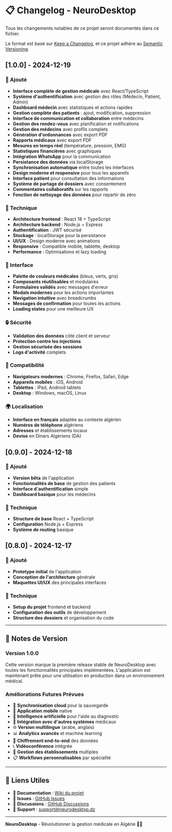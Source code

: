 # 📋 Changelog - NeuroDesktop

Tous les changements notables de ce projet seront documentés dans ce fichier.

Le format est basé sur [Keep a Changelog](https://keepachangelog.com/fr/1.0.0/),
et ce projet adhère au [Semantic Versioning](https://semver.org/lang/fr/).

## [1.0.0] - 2024-12-19

### 🎉 Ajouté
- **Interface complète de gestion médicale** avec React/TypeScript
- **Système d'authentification** avec gestion des rôles (Médecin, Patient, Admin)
- **Dashboard médecin** avec statistiques et actions rapides
- **Gestion complète des patients** : ajout, modification, suppression
- **Interface de communication et collaboration** entre médecins
- **Gestion des rendez-vous** avec planification et notifications
- **Gestion des médecins** avec profils complets
- **Génération d'ordonnances** avec export PDF
- **Rapports médicaux** avec export PDF
- **Mesures en temps réel** (température, pression, EMG)
- **Statistiques financières** avec graphiques
- **Intégration WhatsApp** pour la communication
- **Persistance des données** via localStorage
- **Synchronisation automatique** entre toutes les interfaces
- **Design moderne et responsive** pour tous les appareils
- **Interface patient** pour consultation des informations
- **Système de partage de dossiers** avec consentement
- **Commentaires collaboratifs** sur les rapports
- **Fonction de nettoyage des données** pour repartir de zéro

### 🔧 Technique
- **Architecture frontend** : React 18 + TypeScript
- **Architecture backend** : Node.js + Express
- **Authentification** : JWT sécurisé
- **Stockage** : localStorage pour la persistance
- **UI/UX** : Design moderne avec animations
- **Responsive** : Compatible mobile, tablette, desktop
- **Performance** : Optimisations et lazy loading

### 🎨 Interface
- **Palette de couleurs médicales** (bleus, verts, gris)
- **Composants réutilisables** et modulaires
- **Formulaires validés** avec messages d'erreur
- **Modals modernes** pour les actions importantes
- **Navigation intuitive** avec breadcrumbs
- **Messages de confirmation** pour toutes les actions
- **Loading states** pour une meilleure UX

### 🔒 Sécurité
- **Validation des données** côté client et serveur
- **Protection contre les injections**
- **Gestion sécurisée des sessions**
- **Logs d'activité** complets

### 📱 Compatibilité
- **Navigateurs modernes** : Chrome, Firefox, Safari, Edge
- **Appareils mobiles** : iOS, Android
- **Tablettes** : iPad, Android tablets
- **Desktop** : Windows, macOS, Linux

### 🌍 Localisation
- **Interface en français** adaptée au contexte algérien
- **Numéros de téléphone** algériens
- **Adresses** et établissements locaux
- **Devise** en Dinars Algériens (DA)

## [0.9.0] - 2024-12-18

### 🎉 Ajouté
- **Version bêta** de l'application
- **Fonctionnalités de base** de gestion des patients
- **Interface d'authentification** simple
- **Dashboard basique** pour les médecins

### 🔧 Technique
- **Structure de base** React + TypeScript
- **Configuration** Node.js + Express
- **Système de routing** basique

## [0.8.0] - 2024-12-17

### 🎉 Ajouté
- **Prototype initial** de l'application
- **Conception de l'architecture** générale
- **Maquettes UI/UX** des principales interfaces

### 🔧 Technique
- **Setup du projet** frontend et backend
- **Configuration des outils** de développement
- **Structure des dossiers** et organisation du code

---

## 📝 Notes de Version

### Version 1.0.0
Cette version marque la première release stable de NeuroDesktop avec toutes les fonctionnalités principales implémentées. L'application est maintenant prête pour une utilisation en production dans un environnement médical.

### Améliorations Futures Prévues
- 🔄 **Synchronisation cloud** pour la sauvegarde
- 📱 **Application mobile** native
- 🤖 **Intelligence artificielle** pour l'aide au diagnostic
- 🔗 **Intégration avec d'autres systèmes** médicaux
- 🌐 **Version multilingue** (arabe, anglais)
- 📊 **Analytics avancés** et machine learning
- 🔐 **Chiffrement end-to-end** des données
- 📞 **Vidéoconférence** intégrée
- 🏥 **Gestion des établissements** multiples
- 📋 **Workflows personnalisables** par spécialité

---

## 🔗 Liens Utiles

- 📖 **Documentation** : [Wiki du projet](https://github.com/votre-username/neurodesktop/wiki)
- 🐛 **Issues** : [GitHub Issues](https://github.com/votre-username/neurodesktop/issues)
- 💬 **Discussions** : [GitHub Discussions](https://github.com/votre-username/neurodesktop/discussions)
- 📧 **Support** : support@neurodesktop.dz

---

**NeuroDesktop** - Révolutionner la gestion médicale en Algérie 🏥✨ 